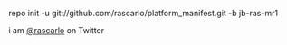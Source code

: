 repo init -u git://github.com/rascarlo/platform_manifest.git -b jb-ras-mr1

i am [@rascarlo](https://twitter.com/rascarlo) on Twitter
